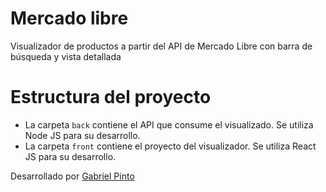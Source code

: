 # Mercado libre

Visualizador de productos a partir del API de Mercado Libre con barra de búsqueda y vista detallada

# Estructura del proyecto

- La carpeta `back` contiene el API que consume el visualizado. Se utiliza Node JS para su desarrollo.
- La carpeta `front` contiene el proyecto del visualizador. Se utiliza React JS para su desarrollo.

Desarrollado por [Gabriel Pinto](https://gabrielpinto.me)